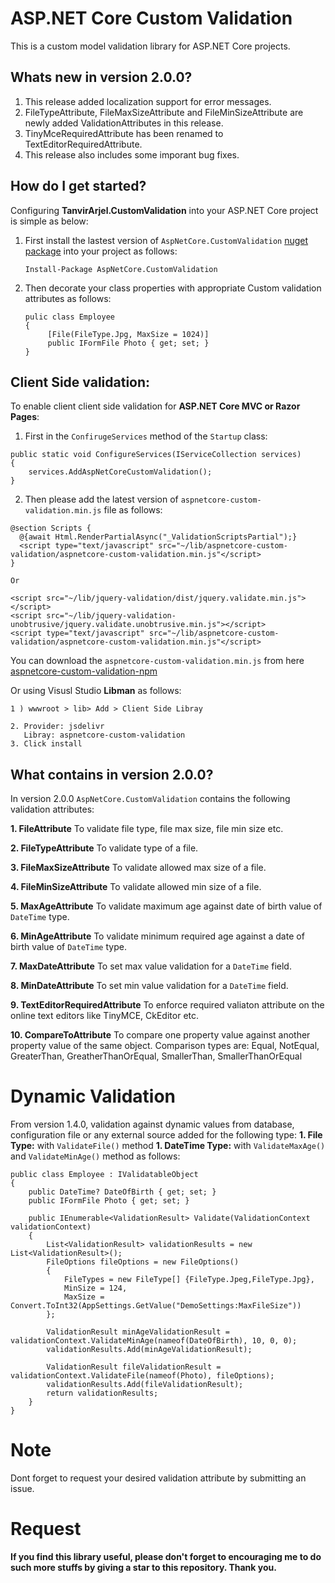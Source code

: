 # ASP.NET Core Custom Validation

 This is a custom model validation library for ASP.NET Core projects.
 
## Whats new in version 2.0.0?

   1. This release added localization support for error messages.
   2. FileTypeAttribute, FileMaxSizeAttribute and FileMinSizeAttribute are newly added ValidationAttributes in this release.
   3. TinyMceRequiredAttribute has been renamed to TextEditorRequiredAttribute.
   4. This release also includes some imporant bug fixes.
 
## How do I get started?
 
 Configuring **TanvirArjel.CustomValidation** into your ASP.NET Core project is simple as below:
 
 1. First install the lastest version of `AspNetCore.CustomValidation` [nuget package](https://www.nuget.org/packages/AspNetCore.CustomValidation) into your project as follows:
 
    `Install-Package AspNetCore.CustomValidation`
    
 2. Then decorate your class properties with appropriate Custom validation attributes as follows:
 
        pulic class Employee
        {
             [File(FileType.Jpg, MaxSize = 1024)]
             public IFormFile Photo { get; set; }
        }
        
  ## Client Side validation:
  
  To enable client client side validation for **ASP.NET Core MVC or Razor Pages**:
  
  1. First in the `ConfirugeServices` method of the `Startup` class:
  
    public static void ConfigureServices(IServiceCollection services)
    {
        services.AddAspNetCoreCustomValidation();
    }
   
  2. Then please add the latest version of `aspnetcore-custom-validation.min.js` file as follows:
  
    @section Scripts {
      @{await Html.RenderPartialAsync("_ValidationScriptsPartial");}
      <script type="text/javascript" src="~/lib/aspnetcore-custom-validation/aspnetcore-custom-validation.min.js"</script>
    }
    
    Or
    
    <script src="~/lib/jquery-validation/dist/jquery.validate.min.js"></script>
    <script src="~/lib/jquery-validation-unobtrusive/jquery.validate.unobtrusive.min.js"></script>
    <script type="text/javascript" src="~/lib/aspnetcore-custom-validation/aspnetcore-custom-validation.min.js"</script>
    
You can download the `aspnetcore-custom-validation.min.js` from here [aspnetcore-custom-validation-npm](https://www.npmjs.com/package/aspnetcore-custom-validation)

Or using Visusl Studio **Libman** as follows:

    1 ) wwwroot > lib> Add > Client Side Libray

    2. Provider: jsdelivr
       Libray: aspnetcore-custom-validation
    3. Click install
  
        
  ## What contains in version 2.0.0?
  
  In version 2.0.0 `AspNetCore.CustomValidation` contains the following validation attributes:
  
  **1. FileAttribute**
       To validate file type, file max size, file min size etc.
  
  **2. FileTypeAttribute**
       To validate type of a file.
  
  **3. FileMaxSizeAttribute**
       To validate allowed max size of a file.
       
  **4. FileMinSizeAttribute**
       To validate allowed min size of a file.
       
  **5. MaxAgeAttribute**
       To validate maximum age against date of birth value of `DateTime` type.
       
  **6. MinAgeAttribute**
       To validate minimum required age against a date of birth value of `DateTime` type.
       
  **7. MaxDateAttribute**
       To set max value validation for a `DateTime` field.
       
  **8. MinDateAttribute**
       To set min value validation for a `DateTime` field.
       
  **9. TextEditorRequiredAttribute**
       To enforce required valiaton attribute on the online text editors like TinyMCE, CkEditor etc.
       
  **10. CompareToAttribute**
       To compare one property value against another property value of the same object. Comparison types are: Equal, NotEqual, GreaterThan, GreatherThanOrEqual, SmallerThan, SmallerThanOrEqual
       
   # Dynamic Validation
   From version 1.4.0, validation against dynamic values from database, configuration file or any external source added for the following type:
    **1. File Type:** with `ValidateFile()` method
    **1. DateTime Type:** with `ValidateMaxAge()` and `ValidateMinAge()` method as follows:
    
    public class Employee : IValidatableObject
    {
        public DateTime? DateOfBirth { get; set; }
        public IFormFile Photo { get; set; }

        public IEnumerable<ValidationResult> Validate(ValidationContext validationContext)
        {
            List<ValidationResult> validationResults = new List<ValidationResult>();
            FileOptions fileOptions = new FileOptions()
            {
                FileTypes = new FileType[] {FileType.Jpeg,FileType.Jpg},
                MinSize = 124,
                MaxSize = Convert.ToInt32(AppSettings.GetValue("DemoSettings:MaxFileSize"))
            };

            ValidationResult minAgeValidationResult = validationContext.ValidateMinAge(nameof(DateOfBirth), 10, 0, 0);
            validationResults.Add(minAgeValidationResult);
            
            ValidationResult fileValidationResult = validationContext.ValidateFile(nameof(Photo), fileOptions);
            validationResults.Add(fileValidationResult);
            return validationResults;
        }
    }
    
       
# Note
   
Dont forget to request your desired validation  attribute by submitting an issue.
   
# Request

**If you find this library useful, please don't forget to encouraging me to do such more stuffs by giving a star to this repository. Thank you.**
  
  
